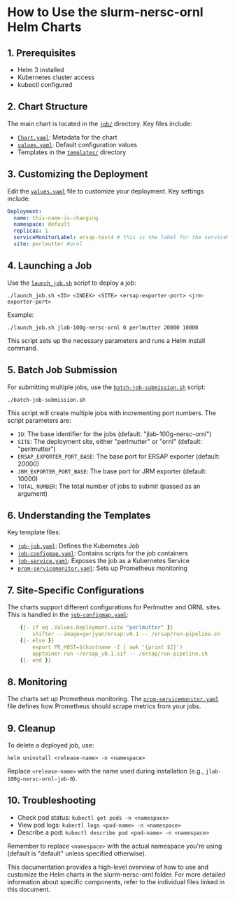 # How to Use the slurm-nersc-ornl Helm Charts

## 1. Prerequisites

- Helm 3 installed
- Kubernetes cluster access
- kubectl configured

## 2. Chart Structure

The main chart is located in the [`job/`](main/slurm-nersc-ornl/job/) directory. Key files include:

- [`Chart.yaml`](main/slurm-nersc-ornl/job/Chart.yaml): Metadata for the chart
- [`values.yaml`](main/slurm-nersc-ornl/job/values.yaml): Default configuration values
- Templates in the [`templates/`](main/slurm-nersc-ornl/job/templates/) directory

## 3. Customizing the Deployment

Edit the [`values.yaml`](main/slurm-nersc-ornl/job/values.yaml) file to customize your deployment. Key settings include:


```1:7:main/slurm-nersc-ornl/job/values.yaml
Deployment:
  name: this-name-is-changing
  namespace: default
  replicas: 1
  serviceMonitorLabel: ersap-test4 # this is the label for the serviceMonitor. It can be the same for multiple deployments if using a single prometheus instance.
  site: perlmutter #ornl

```


## 4. Launching a Job

Use the [`launch_job.sh`](main/slurm-nersc-ornl/launch_job.sh) script to deploy a job:

```shell
./launch_job.sh <ID> <INDEX> <SITE> <ersap-exporter-port> <jrm-exporter-port>
```

Example:
```shell
./launch_job.sh jlab-100g-nersc-ornl 0 perlmutter 20000 10000
```

This script sets up the necessary parameters and runs a Helm install command.

## 5. Batch Job Submission

For submitting multiple jobs, use the [`batch-job-submission.sh`](main/slurm-nersc-ornl/batch-job-submission.sh) script:

```shell
./batch-job-submission.sh
```

This script will create multiple jobs with incrementing port numbers. The script parameters are:

- `ID`: The base identifier for the jobs (default: "jlab-100g-nersc-ornl")
- `SITE`: The deployment site, either "perlmutter" or "ornl" (default: "perlmutter")
- `ERSAP_EXPORTER_PORT_BASE`: The base port for ERSAP exporter (default: 20000)
- `JRM_EXPORTER_PORT_BASE`: The base port for JRM exporter (default: 10000)
- `TOTAL_NUMBER`: The total number of jobs to submit (passed as an argument)

## 6. Understanding the Templates

Key template files:

- [`job-job.yaml`](main/slurm-nersc-ornl/job/templates/job-job.yaml): Defines the Kubernetes Job
- [`job-configmap.yaml`](main/slurm-nersc-ornl/job/templates/job-configmap.yaml): Contains scripts for the job containers
- [`job-service.yaml`](main/slurm-nersc-ornl/job/templates/job-service.yaml): Exposes the job as a Kubernetes Service
- [`prom-servicemonitor.yaml`](main/slurm-nersc-ornl/job/templates/prom-servicemonitor.yaml): Sets up Prometheus monitoring

## 7. Site-Specific Configurations

The charts support different configurations for Perlmutter and ORNL sites. This is handled in the [`job-configmap.yaml`](main/slurm-nersc-ornl/job/templates/job-configmap.yaml):


```12:17:main/slurm-nersc-ornl/job/templates/job-configmap.yaml
    {{- if eq .Values.Deployment.site "perlmutter" }}
        shifter --image=gurjyan/ersap:v0.1 -- /ersap/run-pipeline.sh
    {{- else }}
        export PR_HOST=$(hostname -I | awk '{print $2}')
        apptainer run ~/ersap_v0.1.sif -- /ersap/run-pipeline.sh
    {{- end }}
```


## 8. Monitoring

The charts set up Prometheus monitoring. The [`prom-servicemonitor.yaml`](main/slurm-nersc-ornl/job/templates/prom-servicemonitor.yaml) file defines how Prometheus should scrape metrics from your jobs.

## 9. Cleanup

To delete a deployed job, use:

```shell
helm uninstall <release-name> -n <namespace>
```

Replace `<release-name>` with the name used during installation (e.g., `jlab-100g-nersc-ornl-job-0`).

## 10. Troubleshooting

- Check pod status: `kubectl get pods -n <namespace>`
- View pod logs: `kubectl logs <pod-name> -n <namespace>`
- Describe a pod: `kubectl describe pod <pod-name> -n <namespace>`

Remember to replace `<namespace>` with the actual namespace you're using (default is "default" unless specified otherwise).

This documentation provides a high-level overview of how to use and customize the Helm charts in the slurm-nersc-ornl folder. For more detailed information about specific components, refer to the individual files linked in this document.